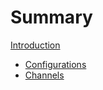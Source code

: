 # Summary
[Introduction](../README.md)

- [Configurations](configurations.md)
- [Channels](channels.md)
